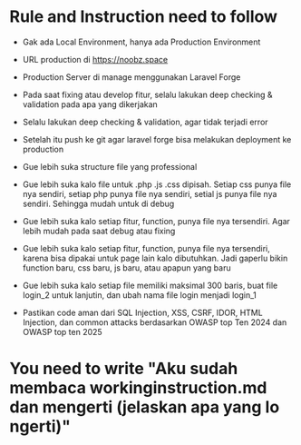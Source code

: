 # Rule and Instruction need to follow

- Gak ada Local Environment, hanya ada Production Environment
- URL production di https://noobz.space
- Production Server di manage menggunakan Laravel Forge

- Pada saat fixing atau develop fitur, selalu lakukan deep checking & validation pada apa yang dikerjakan
- Selalu lakukan deep checking & validation, agar tidak terjadi error

- Setelah itu push ke git agar laravel forge bisa melakukan deployment ke production

- Gue lebih suka structure file yang professional
- Gue lebih suka kalo file untuk .php .js .css dipisah. Setiap css punya file nya sendiri, setiap php punya file nya sendiri, setial js punya file nya sendiri. Sehingga mudah untuk di debug
- Gue lebih suka kalo setiap fitur, function, punya file nya tersendiri. Agar lebih mudah pada saat debug atau fixing
- Gue lebih suka kalo setiap fitur, function, punya file nya tersendiri, karena bisa dipakai untuk page lain kalo dibutuhkan. Jadi gaperlu bikin function baru, css baru, js baru, atau apapun yang baru
- Gue lebih suka kalo setiap file memiliki maksimal 300 baris, buat file login_2 untuk lanjutin, dan ubah nama file login menjadi login_1

- Pastikan code aman dari SQL Injection, XSS, CSRF, IDOR, HTML Injection, dan common attacks berdasarkan OWASP top Ten 2024 dan OWASP top ten 2025


# You need to write "Aku sudah membaca workinginstruction.md dan mengerti (jelaskan apa yang lo ngerti)"